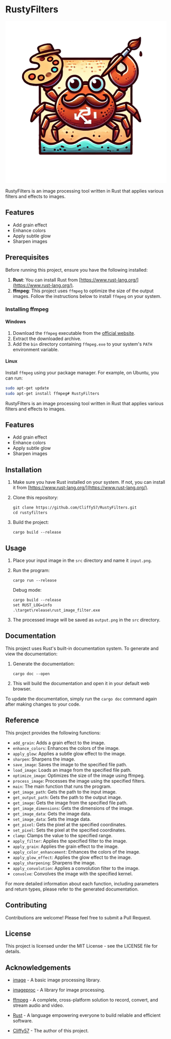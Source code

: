 # RustyFilters

![RustyFilters Logo](RustyFilters.png)

RustyFilters is an image processing tool written in Rust that applies various filters and effects to images.

## Features

- Add grain effect
- Enhance colors
- Apply subtle glow
- Sharpen images

## Prerequisites

Before running this project, ensure you have the following installed:

1. **Rust**: You can install Rust from [https://www.rust-lang.org/](https://www.rust-lang.org/).
2. **ffmpeg**: This project uses `ffmpeg` to optimize the size of the output images. Follow the instructions below to install `ffmpeg` on your system.

### Installing ffmpeg

#### Windows

1. Download the `ffmpeg` executable from the [official website](https://ffmpeg.org/download.html).
2. Extract the downloaded archive.
3. Add the `bin` directory containing `ffmpeg.exe` to your system's `PATH` environment variable.

#### Linux

Install `ffmpeg` using your package manager. For example, on Ubuntu, you can run:

```sh
sudo apt-get update
sudo apt-get install ffmpeg# RustyFilters
```
RustyFilters is an image processing tool written in Rust that applies various filters and effects to images.

## Features

- Add grain effect
- Enhance colors
- Apply subtle glow
- Sharpen images

## Installation

1. Make sure you have Rust installed on your system. If not, you can install it from [https://www.rust-lang.org/](https://www.rust-lang.org/).

2. Clone this repository:
   ```
   git clone https://github.com/Cliffy57/RustyFilters.git
   cd rustyfilters
   ```

3. Build the project:
   ```
   cargo build --release
   ```

## Usage

1. Place your input image in the `src` directory and name it `input.png`.

2. Run the program:
   ```
   cargo run --release
   ```
   Debug mode:
   ```
   cargo build --release
   set RUST_LOG=info  
   .\target\release\rust_image_filter.exe
   ```

3. The processed image will be saved as `output.png` in the `src` directory.

## Documentation

This project uses Rust's built-in documentation system. To generate and view the documentation:

1. Generate the documentation:
   ```
   cargo doc --open
   ```

2. This will build the documentation and open it in your default web browser.

To update the documentation, simply run the `cargo doc` command again after making changes to your code.

## Reference

This project provides the following functions:

- `add_grain`: Adds a grain effect to the image.
- `enhance_colors`: Enhances the colors of the image.
- `apply_glow`: Applies a subtle glow effect to the image.
- `sharpen`: Sharpens the image.
- `save_image`: Saves the image to the specified file path.
- `load_image`: Loads an image from the specified file path.
- `optimize_image`: Optimizes the size of the image using ffmpeg.
- `process_image`: Processes the image using the specified filters.
- `main`: The main function that runs the program.
- `get_image_path`: Gets the path to the input image.
- `get_output_path`: Gets the path to the output image.
- `get_image`: Gets the image from the specified file path.
- `get_image_dimensions`: Gets the dimensions of the image.
- `get_image_data`: Gets the image data.
- `set_image_data`: Sets the image data.
- `get_pixel`: Gets the pixel at the specified coordinates.
- `set_pixel`: Sets the pixel at the specified coordinates.
- `clamp`: Clamps the value to the specified range.
- `apply_filter`: Applies the specified filter to the image.
- `apply_grain`: Applies the grain effect to the image.
- `apply_color_enhancement`: Enhances the colors of the image.
- `apply_glow_effect`: Applies the glow effect to the image.
- `apply_sharpening`: Sharpens the image.
- `apply_convolution`: Applies a convolution filter to the image.
- `convolve`: Convolves the image with the specified kernel.

For more detailed information about each function, including parameters and return types, please refer to the generated documentation.

## Contributing

Contributions are welcome! Please feel free to submit a Pull Request.

## License

This project is licensed under the MIT License - see the LICENSE file for details.

## Acknowledgements

- [image](https://crates.io/crates/image) - A basic image processing library.

- [imageproc](https://crates.io/crates/imageproc) - A library for image processing.

- [ffmpeg](https://ffmpeg.org/) - A complete, cross-platform solution to record, convert, and stream audio and video.

- [Rust](https://www.rust-lang.org/) - A language empowering everyone to build reliable and efficient software.

- [Cliffy57](https://github.com/Cliffy57) - The author of this project.
